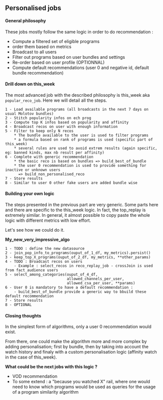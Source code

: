 ## Personalised jobs

#### General philosophy
These jobs mostly follow the same logic in order to do recommendation : 

- Compute a filtered set of eligible programs
- order them based on metrics
- Broadcast to all users
- Filter out programs based on user bundles and settings
- Re-order based on user profile (OPTIONNAL)
- Compute default recommendations (user 0 and negative id, default bundle recommendation)


#### Drill down on this_week
The most advanced job with the described philosophy is this_week aka `popular_reco_job`.
Here we will detail all the steps.

```
1 - Load available programs (all broadcasts in the next 7 days on usual Molotov bundles)
2 - Stitch popularity infos on ech prog
3 - Compute top K infos based on popularity and affinity
4 - Broadcast recos on user with enough information
5 - Filter to keep only N recos
    * The bundle available to the user is used to filter programs
    * a formula based on rank of programs is used (specific part of this_week)
    * several rules are used to avoid extrem results (again specific, eg: banned kinds, max nb result per affinity)
6 - Complete with generic recommendation
    * the basic reco is based on bundles => build_best_of_bundle
    * the user 0 recommendation is used to provide something for inactive or unknown users
      => build_non_personalised_reco
7 - Store results
8 - Similar to user 0 other fake users are added bundle wise
```

#### Building your own logic

The steps presented in the previous part are very generic. 
Some parts here and there are specific to the this_week logic. In fact, the top_replay is extremely similar.
In general, it almost possible to copy paste the whole logic with different metrics with low effort.

Let's see how we could do it.


**My_new_very_impressive_algo**
```
1 - TODO : define the new datasource
2 - join_pop_info_to_programs(ouput_of_1_df, my_metrics).persist()
3 - keep_top_X_programs(ouput_of_2_df, my_metrics, **other_params)
4 - TODO : Broadcast recos on users 
    - Example : select_recos in reco_replay_job - crossJoin is used from fact_audience users
5 - select_among_categories(ouput_of_4_df, 
                            allowed_channels_per_user, 
                            allowed_csa_per_user, **params)
6 - User 0 is mandatory to have a default recommendation :
    - build_best_of_bundle provide a generic way to bbuild these default recommendation
7 - Store results
8 - OPTIONAL
```

#### Closing thoughts
In the simplest form of algorithms, only a user 0 recommendation would exist.

From there, one could make the algorithm more and more complex by adding personalisation; first by bundle, 
then by taking into account the watch history and finaly with a custom personalisation logic (affinity watch in the case of this_week).


**What could be the next jobs with this logic ?**
- VOD recommendation
- To some extend : a "because you watched X" rail, where one would need to know which programs would be used as queries for the usage of a program similarity algorithm